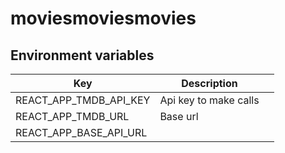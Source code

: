 # moviesmoviesmovies

## Environment variables
| Key | Description |  |
|---|---|---|
| REACT_APP_TMDB_API_KEY | Api key to make calls |  |
| REACT_APP_TMDB_URL | Base url |  |
| REACT_APP_BASE_API_URL | | |